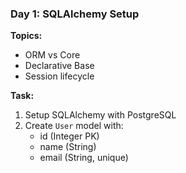 ### Day 1: SQLAlchemy Setup

**Topics:**

- ORM vs Core
- Declarative Base
- Session lifecycle

**Task:**

1. Setup SQLAlchemy with PostgreSQL
2. Create `User` model with:
   - id (Integer PK)
   - name (String)
   - email (String, unique)